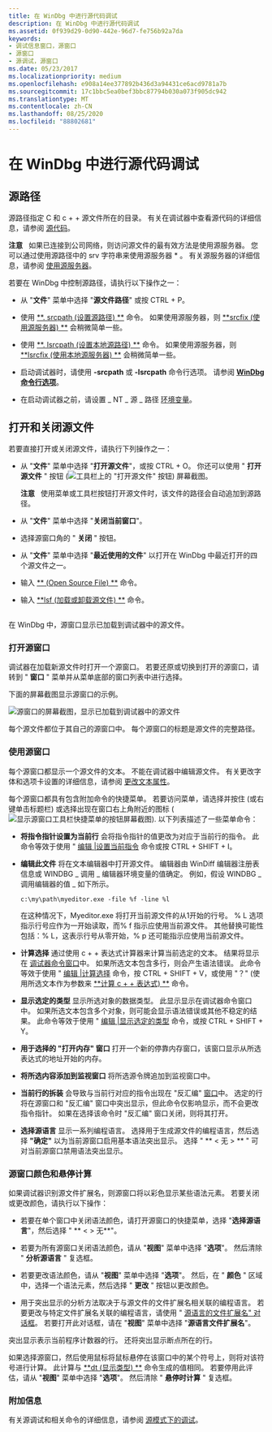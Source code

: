 ```yaml
---
title: 在 WinDbg 中进行源代码调试
description: 在 WinDbg 中进行源代码调试
ms.assetid: 0f939d29-0d90-442e-96d7-fe756b92a7da
keywords:
- 调试信息窗口，源窗口
- 源窗口
- 源调试，源窗口
ms.date: 05/23/2017
ms.localizationpriority: medium
ms.openlocfilehash: e908a14ee377892b436d3a94431ce6acd9781a7b
ms.sourcegitcommit: 17c1bbc5ea0bef3bbc87794b030a073f905dc942
ms.translationtype: MT
ms.contentlocale: zh-CN
ms.lasthandoff: 08/25/2020
ms.locfileid: "88802681"
---
```

# <a name="source-code-debugging-in-windbg"></a>在 WinDbg 中进行源代码调试


## <a name="span-idddk_source_path_dbgspanspan-idddk_source_path_dbgspansource-path"></a><span id="ddk_source_path_dbg"></span><span id="DDK_SOURCE_PATH_DBG"></span>源路径


源路径指定 C 和 c + + 源文件所在的目录。 有关在调试器中查看源代码的详细信息，请参阅 [源代码](source-code.md)。

**注意**   如果已连接到公司网络，则访问源文件的最有效方法是使用源服务器。 您可以通过使用源路径中的 srv 字符串来使用源服务器 \* 。 有关源服务器的详细信息，请参阅 [使用源服务器](using-a-source-server.md)。

 

若要在 WinDbg 中控制源路径，请执行以下操作之一：

-   从 "**文件**" 菜单中选择 "**源文件路径**" 或按 CTRL + P。

-   使用 [**. srcpath (设置源路径) **](-srcpath---lsrcpath--set-source-path-.md) 命令。 如果使用源服务器，则 [**srcfix (使用源服务器) **](-srcfix---lsrcfix--use-source-server-.md) 会稍微简单一些。

-   使用 [**. lsrcpath (设置本地源路径) **](-srcpath---lsrcpath--set-source-path-.md) 命令。 如果使用源服务器，则 [**lsrcfix (使用本地源服务器) **](-srcfix---lsrcfix--use-source-server-.md) 会稍微简单一些。

-   启动调试器时，请使用 **-srcpath** 或 **-lsrcpath** 命令行选项。 请参阅 [**WinDbg 命令行选项**](windbg-command-line-options.md)。

-   在启动调试器之前，请设置 \_ NT \_ 源 \_ 路径 [环境变量](environment-variables.md)。

## <a name="span-idopening_and_closing_source_filesspanspan-idopening_and_closing_source_filesspanspan-idopening_and_closing_source_filesspanopening-and-closing-source-files"></a><span id="Opening_and_Closing_Source_Files"></span><span id="opening_and_closing_source_files"></span><span id="OPENING_AND_CLOSING_SOURCE_FILES"></span>打开和关闭源文件


若要直接打开或关闭源文件，请执行下列操作之一：

-   从 "**文件**" 菜单中选择 "**打开源文件**"，或按 CTRL + O。 你还可以使用 " **打开源文件** " 按钮 (![ 工具栏上的 "打开源文件" 按钮 ](images/tbopen.png)) 屏幕截图。

    **注意**   使用菜单或工具栏按钮打开源文件时，该文件的路径会自动追加到源路径。

     

-   从 "**文件**" 菜单中选择 "**关闭当前窗口**"。
-   选择源窗口角的 " **关闭** " 按钮。
-   从 "**文件**" 菜单中选择 "**最近使用的文件**" 以打开在 WinDbg 中最近打开的四个源文件之一。
-   输入 [** (Open Source File) **](-open--open-source-file-.md) 命令。
-   输入 [**lsf (加载或卸载源文件) **](lsf--lsf---load-or-unload-source-file-.md) 命令。

## <span id="ddk_source_windows_dbg"></span><span id="DDK_SOURCE_WINDOWS_DBG"></span>


在 WinDbg 中，源窗口显示已加载到调试器中的源文件。

### <a name="span-idopening_the_source_windowspanspan-idopening_the_source_windowspanopening-the-source-window"></a><span id="opening_the_source_window"></span><span id="OPENING_THE_SOURCE_WINDOW"></span>打开源窗口

调试器在加载新源文件时打开一个源窗口。 若要还原或切换到打开的源窗口，请转到 " **窗口** " 菜单并从菜单底部的窗口列表中进行选择。

下面的屏幕截图显示源窗口的示例。

![源窗口的屏幕截图，显示已加载到调试器中的源文件](images/window-source.png)

每个源文件都位于其自己的源窗口中。 每个源窗口的标题是源文件的完整路径。

### <a name="span-idusing_the_source_windowspanspan-idusing_the_source_windowspanusing-the-source-window"></a><span id="using_the_source_window"></span><span id="USING_THE_SOURCE_WINDOW"></span>使用源窗口

每个源窗口都显示一个源文件的文本。 不能在调试器中编辑源文件。 有关更改字体和选项卡设置的详细信息，请参阅 [更改文本属性](changing-text-properties.md)。

每个源窗口都具有包含附加命令的快捷菜单。 若要访问菜单，请选择并按住 (或右键单击标题栏) 或选择出现在窗口右上角附近的图标 (![显示源窗口工具栏快捷菜单的按钮屏幕截图](images/window-source-icon.png)). 以下列表描述了一些菜单命令：

-   **将指令指针设置为当前行** 会将指令指针的值更改为对应于当前行的指令。 此命令等效于使用 " [编辑 |设置当前指令](edit---set-current-instruction.md) 命令或按 CTRL + SHIFT + I。

-   **编辑此文件** 将在文本编辑器中打开源文件。 编辑器由 WinDiff 编辑器注册表信息或 WINDBG \_ 调用 \_ 编辑器环境变量的值确定。 例如，假设 WINDBG \_ 调用编辑器的值 \_ 如下所示。

    ```console
    c:\my\path\myeditor.exe -file %f -line %l
    ```

    在这种情况下，Myeditor.exe 将打开当前源文件的从1开始的行号。 % L 选项指示行号应作为一开始读取，而% f 指示应使用当前源文件。 其他替换可能性包括：% L，这表示行号从零开始，% p 还可能指示应使用当前源文件。

-   **计算选择** 通过使用 c + + 表达式计算器来计算当前选定的文本。 结果将显示在 [调试器命令窗口](debugger-command-window.md)中。 如果所选文本包含多行，则会产生语法错误。 此命令等效于使用 " [编辑 |计算选择](edit---evaluate-selection.md) 命令，按 CTRL + SHIFT + V，或使用 "？" (使用所选文本作为参数来 [**计算 c + + 表达式) **](----evaluate-c---expression-.md) 命令。

-   **显示选定的类型** 显示所选对象的数据类型。 此显示显示在调试器命令窗口中。 如果所选文本包含多个对象，则可能会显示语法错误或其他不稳定的结果。 此命令等效于使用 " [编辑 |显示选定的类型](edit---display-selected-type.md) 命令，或按 CTRL + SHIFT + Y。

-   **用于选择的 "打开内存" 窗口** 打开一个新的停靠内存窗口，该窗口显示从所选表达式的地址开始的内存。

-   **将所选内容添加到监视窗口** 将所选源令牌追加到监视窗口中。

-   **当前行的拆装** 会导致与当前行对应的指令出现在 "反汇编" [窗口](disassembly-window.md)中。 选定的行将在源窗口和 "反汇编" 窗口中突出显示，但此命令仅影响显示，而不会更改指令指针。 如果在选择该命令时 "反汇编" 窗口关闭，则将其打开。

-   **选择源语言** 显示一系列编程语言。 选择用于生成源文件的编程语言，然后选择 **"确定"** 以为当前源窗口启用基本语法突出显示。 选择 " ** &lt; 无 &gt; ** " 可对当前源窗口禁用语法突出显示。

### <a name="span-idsource_window_colors_and_hover_evaluationspanspan-idsource_window_colors_and_hover_evaluationspansource-window-colors-and-hover-evaluation"></a><span id="source_window_colors_and_hover_evaluation"></span><span id="SOURCE_WINDOW_COLORS_AND_HOVER_EVALUATION"></span>源窗口颜色和悬停计算

如果调试器识别源文件扩展名，则源窗口将以彩色显示某些语法元素。 若要关闭或更改颜色，请执行以下操作：

-   若要在单个窗口中关闭语法颜色，请打开源窗口的快捷菜单，选择 "**选择源语言**"，然后选择 " ** &lt; &gt; 无**"。

-   若要为所有源窗口关闭语法颜色，请从 "**视图**" 菜单中选择 "**选项**"。 然后清除 " **分析源语言** " 复选框。

-   若要更改语法颜色，请从 "**视图**" 菜单中选择 "**选项**"。 然后，在 " **颜色** " 区域中，选择一个语法元素，然后选择 " **更改** " 按钮以更改颜色。

-   用于突出显示的分析方法取决于与源文件的文件扩展名相关联的编程语言。 若要更改与特定文件扩展名关联的编程语言，请使用 " [源语言的文件扩展名" 对话框](view---source-language-file-extensions.md)。 若要打开此对话框，请在 "**视图**" 菜单中选择 "**源语言文件扩展名**"。

突出显示表示当前程序计数器的行。 还将突出显示断点所在的行。

如果选择源窗口，然后使用鼠标将鼠标悬停在该窗口中的某个符号上，则将对该符号进行计算。 此计算与 [**dt (显示类型) **](dt--display-type-.md) 命令生成的值相同。 若要停用此评估，请从 "**视图**" 菜单中选择 "**选项**"。 然后清除 " **悬停时计算** " 复选框。

### <a name="span-idadditional_informationspanspan-idadditional_informationspanadditional-information"></a><span id="additional_information"></span><span id="ADDITIONAL_INFORMATION"></span>附加信息

有关源调试和相关命令的详细信息，请参阅 [源模式下的调试](debugging-in-source-mode.md)。

 

 





